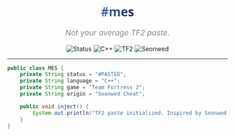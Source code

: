 <h1 align="center" style="font-weight: 900; font-family: 'Segoe UI', Tahoma, Geneva, Verdana, sans-serif;">
  <span style="background: linear-gradient(90deg, #4b6cb7 0%, #182848 100%);
  -webkit-background-clip: text; color: transparent;">#mes</span>
</h1>
<p align="center" style="font-style: italic; color: #888; font-size: 1.1rem;">
  Not your average TF2 paste.
</p>

<p align="center">
  <img src="https://img.shields.io/badge/Status-Pasted-red?style=for-the-badge&logo=ghost" alt="Status"/>
  <img src="https://img.shields.io/badge/C%2B%2B-Modern-00599C?style=for-the-badge&logo=c%2B%2B&logoColor=white" alt="C++"/>
  <img src="https://img.shields.io/badge/TF2-Client-orange?style=for-the-badge&logo=steam" alt="TF2"/>
  <img src="https://img.shields.io/badge/Origin-Seonwed-blue?style=for-the-badge&logo=github" alt="Seonwed"/>
</p>

---

```java
public class MES {
    private String status = "#PASTED";
    private String language = "C++";
    private String game = "Team Fortress 2";
    private String origin = "Seonwed Cheat";

    public void inject() {
        System.out.println("TF2 paste initialized. Inspired by Seonwed.");
    }
}
